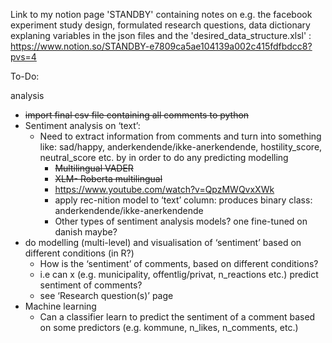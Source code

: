 Link to my notion page 'STANDBY' containing notes on e.g. the facebook experiment study design, formulated research questions, data dictionary explaning variables in the json files and the 'desired_data_structure.xlsl'  : https://www.notion.so/STANDBY-e7809ca5ae104139a002c415fdfbdcc8?pvs=4 

To-Do:

analysis

- ~~import final csv file containing all comments to python~~
- Sentiment analysis on ‘text’:
    - Need to extract information from comments and turn into something like: sad/happy, anderkendende/ikke-anerkendende,  hostility_score, neutral_score etc. by in order to do any predicting modelling
        - ~~Multilingual VADER~~
        - ~~XLM- Roberta multilingual~~
        - https://www.youtube.com/watch?v=QpzMWQvxXWk
        - apply rec-nition model to ‘text’ column: produces binary class: anderkendende/ikke-anerkendende
        - Other types of sentiment analysis models? one fine-tuned on danish maybe?
- do modelling (multi-level) and visualisation of ‘sentiment’ based on different conditions (in R?)
    - How is the ‘sentiment’ of comments, based on different conditions?
    - i.e can x (e.g. municipality, offentlig/privat, n_reactions etc.) predict sentiment of comments?
    - see ‘Research question(s)’ page
- Machine learning
    - Can a classifier learn to predict the sentiment of a comment based on some predictors (e.g. kommune, n_likes, n_comments, etc.)
